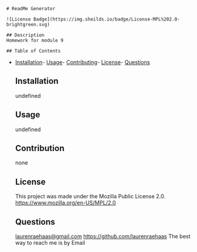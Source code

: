 
    # ReadMe Generator
    
    ![License Badge](https://img.sheilds.io/badge/License-MPL%202.0-brightgreen.svg)

    ## Description
    Homework for module 9

    ## Table of Contents
- [Installation](#installation)- [Usage](#usage)- [Contributing](#contributing)- [License](#license)- [Questions](#questions)

    ## Installation
    undefined

    ## Usage
    undefined

    ## Contribution
    none

    ## License
    This project was made under the Mozilla Public License 2.0. 
    https://www.mozilla.org/en-US/MPL/2.0

    ## Questions
    laurenraehaas@gmail.com
    https://github.com/laurenraehaas
    The best way to reach me is by Email
    